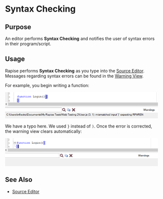 # Syntax Checking

## Purpose

An editor performs **Syntax Checking** and notifies the user of syntax errors in their program/script.

## Usage

Rapise performs **Syntax Checking** as you type into the [Source Editor](source_editor.md). Messages regarding syntax errors can be found in the [Warning View](warning_view.md).

For example, you begin writing a function:

![syntax checking](./img/syntax_checking1.png)

We have a typo here. We used `}` instead of `)`. Once the error is corrected, the warning view clears automatically:

![syntax checking 2](./img/syntax_checking2.png)

## See Also

- [Source Editor](source_editor.md)
